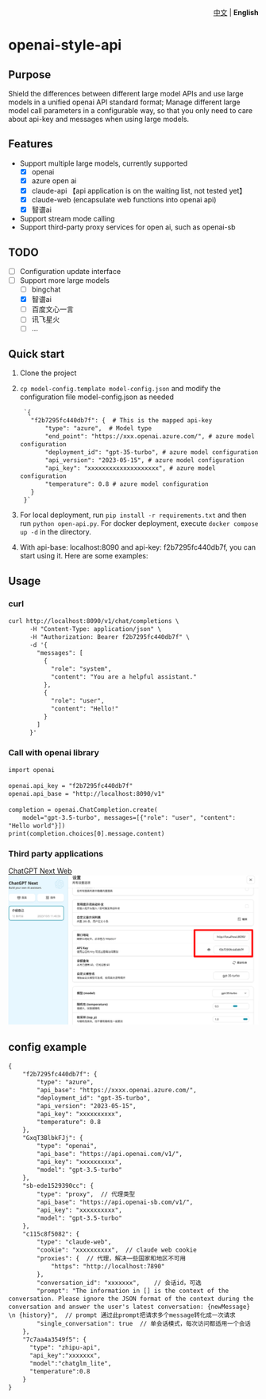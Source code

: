 <p align="right">
   <a href="./README.md">中文</a> | <strong>English</strong> 
</p>

# openai-style-api

## Purpose
Shield the differences between different large model APIs and use large models in a unified openai API standard format; Manage different large model call parameters in a configurable way, so that you only need to care about api-key and messages when using large models.

## Features

- Support multiple large models, currently supported
  - [x] openai
  - [x] azure open ai
  - [x] claude-api 【api application is on the waiting list, not tested yet】
  - [x] claude-web (encapsulate web functions into openai api)
  - [x] 智谱ai
- Support stream mode calling
- Support third-party proxy services for open ai, such as openai-sb

## TODO

- [ ] Configuration update interface
- [ ] Support more large models
  - [ ] bingchat
  - [x] 智谱ai
  - [ ] 百度文心一言
  - [ ] 讯飞星火
  - [ ] ...
  
## Quick start

1. Clone the project
2. `cp model-config.template model-config.json` and modify the configuration file model-config.json as needed

        `{
          "f2b7295fc440db7f": {  # This is the mapped api-key
              "type": "azure",  # Model type
              "end_point": "https://xxx.openai.azure.com/", # azure model configuration
              "deployment_id": "gpt-35-turbo", # azure model configuration   
              "api_version": "2023-05-15", # azure model configuration
              "api_key": "xxxxxxxxxxxxxxxxxxxx", # azure model configuration
              "temperature": 0.8 # azure model configuration   
          }
        }`
        
3. For local deployment, run `pip install -r requirements.txt` and then run `python open-api.py`. For docker deployment, execute `docker compose up -d` in the directory.
4. With api-base: localhost:8090 and api-key: f2b7295fc440db7f, you can start using it. Here are some examples:

## Usage

### curl

    curl http://localhost:8090/v1/chat/completions \
          -H "Content-Type: application/json" \
          -H "Authorization: Bearer f2b7295fc440db7f" \
          -d '{
            "messages": [
              {
                "role": "system",
                "content": "You are a helpful assistant."
              },
              {
                "role": "user",
                "content": "Hello!"
              }
            ]
          }'

### Call with openai library

    import openai

    openai.api_key = "f2b7295fc440db7f"
    openai.api_base = "http://localhost:8090/v1"

    completion = openai.ChatCompletion.create(
        model="gpt-3.5-turbo", messages=[{"role": "user", "content": "Hello world"}])
    print(completion.choices[0].message.content)

### Third party applications 

[ChatGPT Next Web](https://github.com/Yidadaa/ChatGPT-Next-Web)
![Alt text](image.png)


## config example
    {
        "f2b7295fc440db7f": {
            "type": "azure",
            "api_base": "https://xxxx.openai.azure.com/",
            "deployment_id": "gpt-35-turbo",
            "api_version": "2023-05-15",
            "api_key": "xxxxxxxxxx",
            "temperature": 0.8
        },
        "GxqT3BlbkFJj": {
            "type": "openai",
            "api_base": "https://api.openai.com/v1/",
            "api_key": "xxxxxxxxxx",
            "model": "gpt-3.5-turbo"
        },
        "sb-ede1529390cc": {
            "type": "proxy",  // 代理类型
            "api_base": "https://api.openai-sb.com/v1/",
            "api_key": "xxxxxxxxxx",
            "model": "gpt-3.5-turbo"
        },
        "c115c8f5082": {
            "type": "claude-web",  
            "cookie": "xxxxxxxxxx",  // claude web cookie
            "proxies": {  // 代理，解决一些国家和地区不可用
                "https": "http://localhost:7890"
            },
            "conversation_id": "xxxxxxx",    // 会话id，可选
            "prompt": "The information in [] is the context of the conversation. Please ignore the JSON format of the context during the conversation and answer the user's latest conversation: {newMessage} \n {history}",  // prompt 通过此prompt把请求多个message转化成一次请求
            "single_conversation": true  // 单会话模式，每次访问都适用一个会话
        },
        "7c7aa4a3549f5": {
          "type": "zhipu-api",
          "api_key":"xxxxxxx",
          "model":"chatglm_lite",
          "temperature":0.8
        }
    }
    